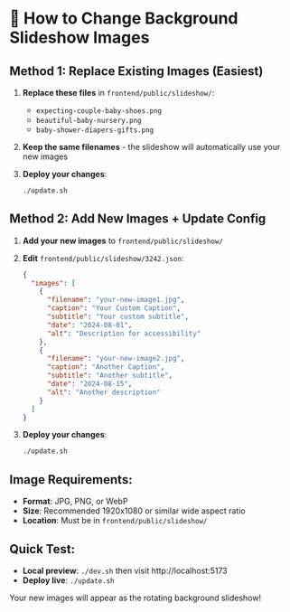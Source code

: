# 📸 How to Change Background Slideshow Images

## Method 1: Replace Existing Images (Easiest)

1. **Replace these files** in `frontend/public/slideshow/`:
   - `expecting-couple-baby-shoes.png`
   - `beautiful-baby-nursery.png`
   - `baby-shower-diapers-gifts.png`

2. **Keep the same filenames** - the slideshow will automatically use your new images

3. **Deploy your changes**:
   ```bash
   ./update.sh
   ```

## Method 2: Add New Images + Update Config

1. **Add your new images** to `frontend/public/slideshow/`

2. **Edit** `frontend/public/slideshow/3242.json`:
   ```json
   {
     "images": [
       {
         "filename": "your-new-image1.jpg",
         "caption": "Your Custom Caption",
         "subtitle": "Your custom subtitle",
         "date": "2024-08-01",
         "alt": "Description for accessibility"
       },
       {
         "filename": "your-new-image2.jpg", 
         "caption": "Another Caption",
         "subtitle": "Another subtitle",
         "date": "2024-08-15",
         "alt": "Another description"
       }
     ]
   }
   ```

3. **Deploy your changes**:
   ```bash
   ./update.sh
   ```

## Image Requirements:
- **Format**: JPG, PNG, or WebP
- **Size**: Recommended 1920x1080 or similar wide aspect ratio
- **Location**: Must be in `frontend/public/slideshow/`

## Quick Test:
- **Local preview**: `./dev.sh` then visit http://localhost:5173
- **Deploy live**: `./update.sh`

Your new images will appear as the rotating background slideshow!